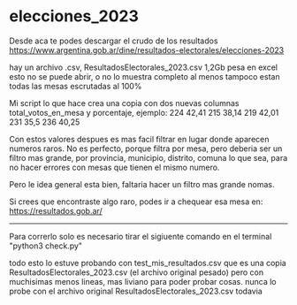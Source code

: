 # elecciones_2023



Desde aca te podes descargar el crudo de los resultados
https://www.argentina.gob.ar/dine/resultados-electorales/elecciones-2023


hay un archivo .csv, ResultadosElectorales_2023.csv
1,2Gb pesa
en excel esto no se puede abrir, o no lo muestra completo al menos
tampoco estan todas las mesas escrutadas al 100%


Mi script lo que hace crea una copia con dos nuevas columnas total_votos_en_mesa y porcentaje, ejemplo:
224	42,41
215	38,14
219	42,01
231	35,5
236	40,25

Con estos valores despues es mas facil filtrar en lugar donde aparecen numeros raros.
No es perfecto, porque filtra por mesa, pero deberia ser un filtro mas grande, por provincia, municipio, distrito, comuna lo que sea, para no hacer errores con mesas que tienen el mismo numero.

Pero le idea general esta bien, faltaria hacer un filtro mas grande nomas.

Si crees que encontraste algo raro, podes ir a chequear esa mesa en:
https://resultados.gob.ar/


-----

Para correrlo solo es necesario tirar el sigiuente comando en el terminal "python3 check.py"

todo esto lo estuve probando con test_mis_resultados.csv
que es una copia ResultadosElectorales_2023.csv (el archivo original pesado)
pero con muchisimas menos lineas, mas liviano para poder probar cosas.
nunca lo probe con el archivo original ResultadosElectorales_2023.csv todavia

